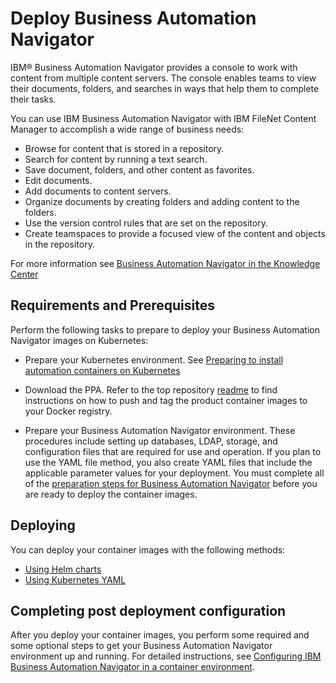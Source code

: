 # Deploy Business Automation Navigator

IBM® Business Automation Navigator provides a console to work with content from multiple content servers. The console enables teams to view their documents, folders, and searches in ways that help them to complete their tasks.

You can use IBM Business Automation Navigator with IBM FileNet Content Manager to accomplish a wide range of business needs:
- Browse for content that is stored in a repository.
- Search for content by running a text search.
- Save document, folders, and other content as favorites.
- Edit documents.
- Add documents to content servers.
- Organize documents by creating folders and adding content to the folders.
- Use the version control rules that are set on the repository.
- Create teamspaces to provide a focused view of the content and objects in the repository.

For more information see [Business Automation Navigator in the Knowledge Center](https://www.ibm.com/support/knowledgecenter/en/SSYHZ8_18.0.x/com.ibm.dba.offerings/topics/con_ban.html)

## Requirements and Prerequisites

Perform the following tasks to prepare to deploy your Business Automation Navigator images on Kubernetes:

- Prepare your Kubernetes environment. See [Preparing to install automation containers on Kubernetes](https://www.ibm.com/support/knowledgecenter/en/SSYHZ8_18.0.x/com.ibm.dba.install/k8s_topics/tsk_prepare_env_k8s.html)

- Download the PPA. Refer to the top repository [readme](../README.md) to find instructions on how to push and tag the product container images to your Docker registry.

- Prepare your Business Automation Navigator environment. These procedures include setting up databases, LDAP, storage, and configuration files that are required for use and operation. If you plan to use the YAML file method, you also create YAML files that include the applicable parameter values for your deployment. You must complete all of the [preparation steps for Business Automation Navigator](https://www.ibm.com/support/knowledgecenter/en/SSYHZ8_18.0.x/com.ibm.dba.install/k8s_topics/tsk_prepare_bank8s.html) before you are ready to deploy the container images. 


## Deploying

You can deploy your container images with the following methods:

- [Using Helm charts](helm-charts/README.md)
- [Using Kubernetes YAML](k8s-yaml/README.md)

## Completing post deployment configuration

After you deploy your container images, you perform some required and some optional steps to get your Business Automation Navigator environment up and running. For detailed instructions, see [Configuring IBM Business Automation Navigator in a container environment](https://www.ibm.com/support/knowledgecenter/en/SSYHZ8_18.0.x/com.ibm.dba.install/k8s_topics/tsk_ecmconfigbank8s.html).
